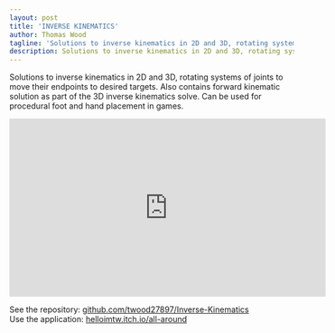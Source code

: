 ```yaml
---
layout: post
title: 'INVERSE KINEMATICS'
author: Thomas Wood
tagline: 'Solutions to inverse kinematics in 2D and 3D, rotating systems of joint to move its end to a target'
description: Solutions to inverse kinematics in 2D and 3D, rotating systems of joint to move its end to a target
---
```


Solutions to inverse kinematics in 2D and 3D, rotating systems of joints to move their endpoints to desired targets. Also contains forward kinematic solution as part of the 3D inverse kinematics solve. Can be used for procedural foot and hand placement in games.

<iframe width="560" height="315" src="https://www.youtube.com/embed/madvqmYazKY" frameborder="0" allow="accelerometer; autoplay; encrypted-media; gyroscope; picture-in-picture" allowfullscreen></iframe><br/>

See the repository: [github.com/twood27897/Inverse-Kinematics](https://github.com/twood27897/Inverse-Kinematics)<br/>
Use the application: [helloimtw.itch.io/all-around](https://helloimtw.itch.io/all-around)<br/>
